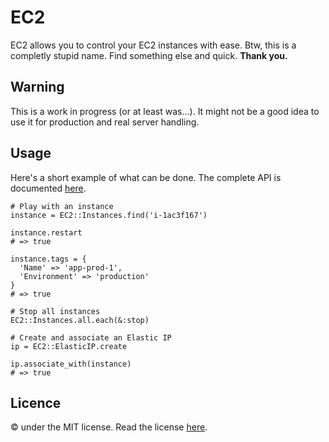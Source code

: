 # EC2

EC2 allows you to control your EC2 instances with ease. Btw, this is a completly stupid name. Find something else and quick. __Thank you.__

## Warning

This is a work in progress (or at least was...). It might not be a good idea to use it for production and real server handling.

## Usage

Here's a short example of what can be done. The complete API is documented [here](https://github.com/garno/ec2/wiki).

	# Play with an instance
    instance = EC2::Instances.find('i-1ac3f167')
    
    instance.restart
    # => true
    
    instance.tags = {
      'Name' => 'app-prod-1',
      'Environment' => 'production'
    }
    # => true
    
    # Stop all instances
    EC2::Instances.all.each(&:stop)
    
    # Create and associate an Elastic IP
    ip = EC2::ElasticIP.create
    
    ip.associate_with(instance)
    # => true

## Licence

© under the MIT license. Read the license [here](https://github.com/garno/ec2/blob/master/LICENSE).
